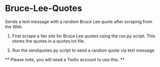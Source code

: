 # Bruce-Lee-Quotes
Sends a text message with a random Bruce Lee quote after scraping from the Web. 

1) First scrape a fan site for Bruce Lee quotes using the run.py script. This stores the quotes in a quotes.txt file. 

2) Run the sendquotes.py script to send a random quote via text message

** Please note, you will need a Twilio account to use this. **
